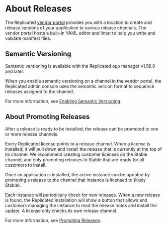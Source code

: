 # About Releases

The Replicated [vendor portal](https://vendor.replicated.com) provides you with a location to create and release versions of your application to various release channels. The vendor portal hosts a built-in YAML editor and linter to help you write and validate manifest files.

## Semantic Versioning

Semantic versioning is available with the Replicated app manager v1.58.0 and later.

When you enable semantic versioning on a channel in the vendor portal, the Replicated admin console uses the semantic version format to sequence releases assigned to the channel.

For more information, see [Enabling Semantic Versioning](releases-semantic-versioning).

## About Promoting Releases

After a release is ready to be installed, the release can be promoted to one or more release channels.

Every Replicated license points to a release channel.
When a license is installed, it will pull down and install the release that is currently at the top of its channel.
We recommend creating customer licenses on the Stable channel, and only promoting releases to Stable that are ready for all customers to install.

Once an application is installed, the active instance can be updated by promoting a release to the channel that instance is licensed to (likely Stable).

Each instance will periodically check for new releases. When a new release is found, the Replicated installation will show a button that allows end customers managing the instance to read the release notes and install the update.
A license only checks its own release channel.

For more information, see [Promoting Releases](releases-promoting).
